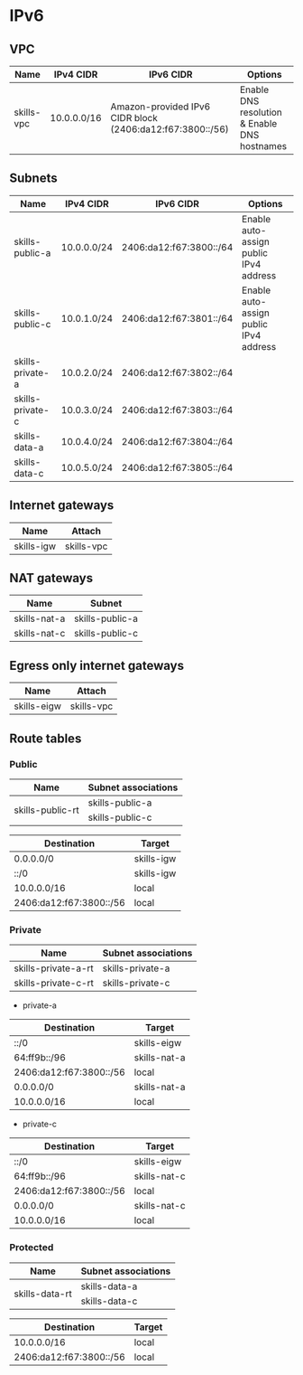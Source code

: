 # IPv6
## VPC
|Name|IPv4 CIDR|IPv6 CIDR|Options|
|---|---|---|---|
|skills-vpc|10.0.0.0/16|Amazon-provided IPv6 CIDR block (2406:da12:f67:3800::/56)|Enable DNS resolution & Enable DNS hostnames|

## Subnets
|Name|IPv4 CIDR|IPv6 CIDR|Options|
|---|---|---|---|
|skills-public-a|10.0.0.0/24|2406:da12:f67:3800::/64|Enable auto-assign public IPv4 address|
|skills-public-c|10.0.1.0/24|2406:da12:f67:3801::/64|Enable auto-assign public IPv4 address|
|skills-private-a|10.0.2.0/24|2406:da12:f67:3802::/64||
|skills-private-c|10.0.3.0/24|2406:da12:f67:3803::/64||
|skills-data-a|10.0.4.0/24|2406:da12:f67:3804::/64||
|skills-data-c|10.0.5.0/24|2406:da12:f67:3805::/64||

## Internet gateways
|Name|Attach|
|---|---|
|skills-igw|skills-vpc|

## NAT gateways
|Name|Subnet|
|---|---|
|skills-nat-a|skills-public-a|
|skills-nat-c|skills-public-c|

## Egress only internet gateways
|Name|Attach|
|---|---|
|skills-eigw|skills-vpc|

## Route tables
### Public
<table>
    <thead>
        <tr>
            <th>Name</th>
            <th>Subnet associations</th>
        </tr>
    </thead>
    <tbody>
        <tr>
            <td rowspan="2" style="vertical-align : middle;text-align:center;">skills-public-rt</td>
            <td>skills-public-a</td>
        </tr>
        <tr>
            <td>skills-public-c</td>
        </tr>
    </tbody>
</table>

|Destination|Target|
|---|---|
|0.0.0.0/0|skills-igw|
|::/0|skills-igw|
|10.0.0.0/16|local|
|2406:da12:f67:3800::/56|local|

### Private
|Name|Subnet associations|
|---|---|
|skills-private-a-rt|skills-private-a|
|skills-private-c-rt|skills-private-c|

- private-a

|Destination|Target|
|---|---|
|::/0|skills-eigw|
|64:ff9b::/96|skills-nat-a|
|2406:da12:f67:3800::/56|local|
|0.0.0.0/0|skills-nat-a|
|10.0.0.0/16|local|

- private-c

|Destination|Target|
|---|---|
|::/0|skills-eigw|
|64:ff9b::/96|skills-nat-c|
|2406:da12:f67:3800::/56|local|
|0.0.0.0/0|skills-nat-c|
|10.0.0.0/16|local|

### Protected
<table>
    <thead>
        <tr>
            <th>Name</th>
            <th>Subnet associations</th>
        </tr>
    </thead>
    <tbody>
        <tr>
            <td rowspan="2" style="vertical-align : middle;text-align:center;">skills-data-rt</td>
            <td>skills-data-a</td>
        </tr>
        <tr>
            <td>skills-data-c</td>
        </tr>
    </tbody>
</table>

|Destination|Target|
|---|---|
|10.0.0.0/16|local|
|2406:da12:f67:3800::/56|local|